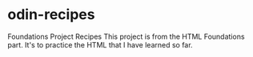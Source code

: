 # odin-recipes
Foundations Project Recipes
This project is from the HTML Foundations part. It's to practice the HTML that I have learned so far.